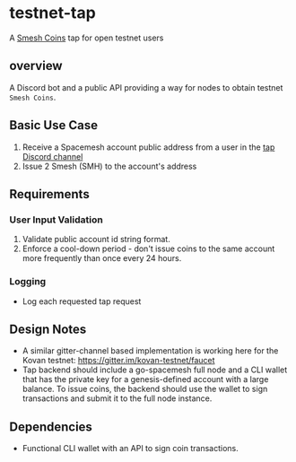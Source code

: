 # testnet-tap

A [Smesh Coins](spacemesh_coin.md) tap for open testnet users

## overview
A Discord bot and a public API providing a way for nodes to obtain testnet `Smesh Coins`.

## Basic Use Case
1. Receive a Spacemesh account public address from a user in the [tap Discord channel](https://discord.gg/ASpy52C)
2. Issue 2 Smesh (SMH) to the account's address

## Requirements

### User Input Validation
1. Validate public account id string format.
2. Enforce a cool-down period - don't issue coins to the same account more frequently than once every 24 hours.

### Logging
- Log each requested tap request

## Design Notes
- A similar gitter-channel based implementation is working here for the Kovan testnet: https://gitter.im/kovan-testnet/faucet
- Tap backend should include a go-spacemesh full node and a CLI wallet that has the private key for a genesis-defined account with a large balance. To issue coins, the backend should use the wallet to sign transactions and submit it to the full node instance.

## Dependencies
- Functional CLI wallet with an API to sign coin transactions.
